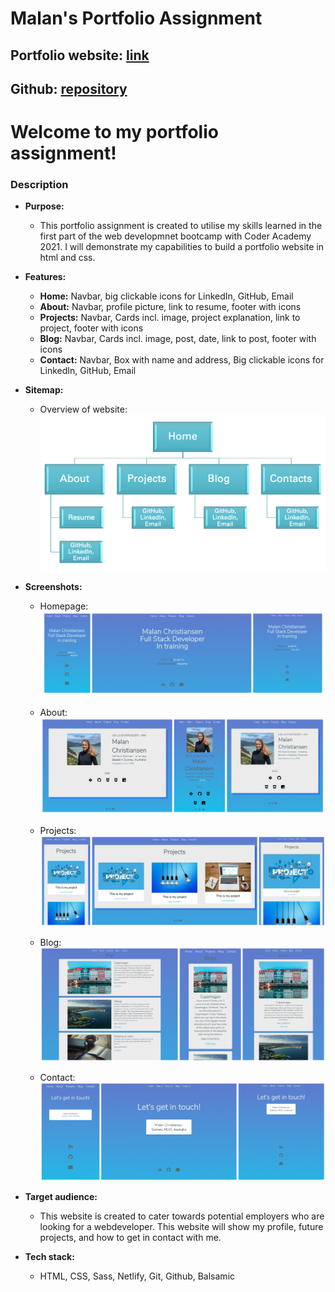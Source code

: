 # Malan's Portfolio Assignment

## Portfolio website: [link](https://dreamy-leavitt-c0cd32.netlify.app/index.html)

## Github: [repository](https://github.com/malanchristiansen/portfolio)

# Welcome to my portfolio assignment!

### Description

- **Purpose:**

  - This portfolio assignment is created to utilise my skills learned in the first part of the web developmnet bootcamp with Coder Academy 2021. I will demonstrate my capabilities to build a portfolio website in html and css.

- **Features:**

  - **Home:** Navbar, big clickable icons for LinkedIn, GitHub, Email
  - **About:** Navbar, profile picture, link to resume, footer with icons
  - **Projects:** Navbar, Cards incl. image, project explanation, link to project, footer with icons
  - **Blog:** Navbar, Cards incl. image, post, date, link to post, footer with icons
  - **Contact:** Navbar, Box with name and address, Big clickable icons for LinkedIn, GitHub, Email

- **Sitemap:**

  - Overview of website: ![site-overview](/docs/overview-website.png)

- **Screenshots:**

  - Homepage:
    ![homepage](/docs/homepage.png)

  - About:
    ![about](/docs/about.png)

  - Projects:
    ![projects](/docs/projects.png)

  - Blog:
    ![blog](/docs/blog.png)

  - Contact:
    ![contact](/docs/contact.png)

- **Target audience:**

  - This website is created to cater towards potential employers who are looking for a webdeveloper. This website will show my profile, future projects, and how to get in contact with me.

- **Tech stack:**
  - HTML, CSS, Sass, Netlify, Git, Github, Balsamic
